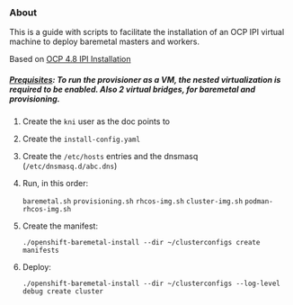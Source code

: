 ### About

This is a guide with scripts to facilitate the installation of an OCP IPI virtual machine to deploy baremetal masters and workers. 

Based on [OCP 4.8 IPI Installation](https://docs.openshift.com/container-platform/4.8/installing/installing_bare_metal_ipi/ipi-install-installation-workflow.html)

##### [Prequisites](https://github.com/drykxs/kni/blob/main/Prereqs.md): To run the provisioner as a VM, the nested virtualization is required to be enabled. Also 2 virtual bridges, for baremetal and provisioning.

1. Create the `kni` user as the doc points to
2. Create the `install-config.yaml`
3. Create the `/etc/hosts` entries and the dnsmasq (`/etc/dnsmasq.d/abc.dns`)
4. Run, in this order:

   `baremetal.sh` 
   `provisioning.sh`
   `rhcos-img.sh`
   `cluster-img.sh`
   `podman-rhcos-img.sh`
   
   
5. Create the manifest:

    `./openshift-baremetal-install --dir ~/clusterconfigs create manifests`
    
6. Deploy:

   `./openshift-baremetal-install --dir ~/clusterconfigs --log-level debug create cluster` 
